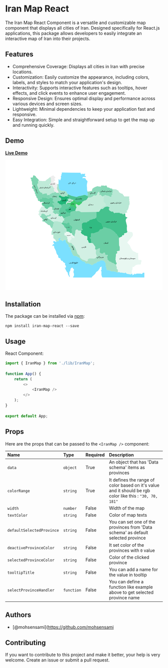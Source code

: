# Iran Map React

The Iran Map React Component is a versatile and customizable map component that displays all cities of Iran. Designed specifically for React.js applications, this package allows developers to easily integrate an interactive map of Iran into their projects.

## Features

-   Comprehensive Coverage: Displays all cities in Iran with precise locations.
-   Customization: Easily customize the appearance, including colors, labels, and styles to match your application's design.
-   Interactivity: Supports interactive features such as tooltips, hover effects, and click events to enhance user engagement.
-   Responsive Design: Ensures optimal display and performance across various devices and screen sizes.
-   Lightweight: Minimal dependencies to keep your application fast and responsive.
-   Easy Integration: Simple and straightforward setup to get the map up and running quickly.

## Demo

[**Live Demo**](https://mohsensami.github.io/iran-map-react/)

![iran-map](https://raw.githubusercontent.com/mohsensami/iran-map/main/assets/iranMap.png?token=GHSAT0AAAAAABSIPJTLCSJBLUIPUKUYUXNKZSUY3ZQ)

## Installation

The package can be installed via [npm](https://github.com/npm/cli):

```
npm install iran-map-react --save
```

## Usage

React Component:

```javascript
import { IranMap } from './lib/IranMap';

function App() {
    return (
        <>
            <IranMap />
        </>
    );
}

export default App;
```

## Props

Here are the props that can be passed to the `<IranMap />` component:

| Name                      | Type       | Required | Description                                                                                              |
| :------------------------ | :--------- | :------- | :------------------------------------------------------------------------------------------------------- |
| `data`                    | `object`   | True     | An object that has 'Data schema' items as provinces                                                      |
| `colorRange`              | `string`   | True     | It defines the range of color based on it's value and it should be rgb color like this : `"30, 70, 181"` |
| `width`                   | `number`   | False    | Width of the map                                                                                         |
| `textColor`               | `string`   | False    | Color of map texts                                                                                       |
| `defaultSelectedProvince` | `string`   | False    | You can set one of the provinces from 'Data schema' as default selected province                         |
| `deactiveProvinceColor`   | `string`   | False    | It set color of the provinces with `0` value                                                             |
| `selectedProvinceColor`   | `string`   | False    | Color of the clicked province                                                                            |
| `tooltipTitle`            | `string`   | False    | You can add a name for the value in tooltip                                                              |
| `selectProvinceHandler`   | `function` | False    | You can define a function like example above to get selected province name                               |

## Authors

-   [@mohsensami](https://github.com/mohsensami

## Contributing

If you want to contribute to this project and make it better, your help is very welcome. Create an issue or submit a pull request.
